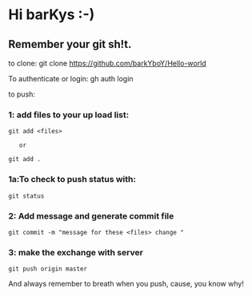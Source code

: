 # Hi barKys :-)
## Remember your git sh!t.

to clone:
    git clone https://github.com/barkYboY/Hello-world

To authenticate or login:
    gh auth login

to push:

###  1: add files to your up load list:
```
git add <files>
```
       or
```
git add .
```
### 1a:To check <files> to push status with:
```
git status
```

### 2: Add message and generate commit file
```
git commit -m "message for these <files> change "
```
### 3: make the exchange with server
```
git push origin master
```
  
And always remember to breath when you push, cause, you know why!
